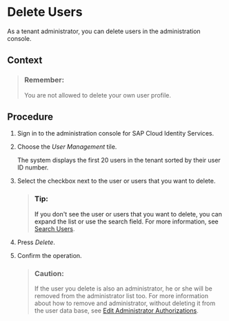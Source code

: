 <!-- loiobbfaf5f308084a769c32ace3908effd8 -->

# Delete Users

As a tenant administrator, you can delete users in the administration console.



<a name="loiobbfaf5f308084a769c32ace3908effd8__context_ebz_dlt_q1c"/>

## Context

> ### Remember:  
> You are not allowed to delete your own user profile.



## Procedure

1.  Sign in to the administration console for SAP Cloud Identity Services.

2.  Choose the *User Management* tile.

    The system displays the first 20 users in the tenant sorted by their user ID number.

3.  Select the checkbox next to the user or users that you want to delete.

    > ### Tip:  
    > If you don't see the user or users that you want to delete, you can expand the list or use the search field. For more information, see [Search Users](search-users-06078a6.md).

4.  Press *Delete*.

5.  Confirm the operation.

    > ### Caution:  
    > If the user you delete is also an administrator, he or she will be removed from the administrator list too. For more information about how to remove and administrator, without deleting it from the user data base, see [Edit Administrator Authorizations](edit-administrator-authorizations-86ee374.md).


